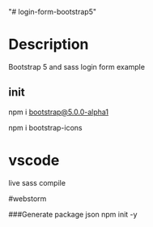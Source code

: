 "# login-form-bootstrap5" 
# Description
Bootstrap 5 and sass login form example

## init
npm i bootstrap@5.0.0-alpha1

npm i bootstrap-icons


# vscode
live sass compile


#webstorm



###Generate package json
npm init -y

